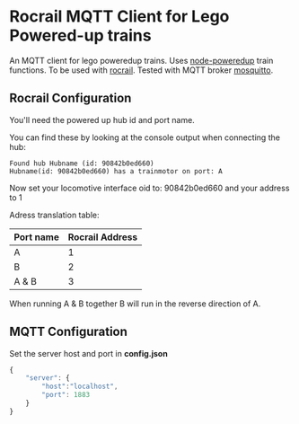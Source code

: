 # Rocrail MQTT Client for Lego Powered-up trains

An MQTT client for lego poweredup trains. Uses [node-poweredup](https://nathankellenicki.github.io/node-poweredup) train functions. To be used with [rocrail](https://wiki.rocrail.net). Tested with MQTT broker [mosquitto](https://mosquitto.org).

## Rocrail Configuration

You'll need the powered up hub id and port name.

You can find these by looking at the console output when connecting the hub:

```
Found hub Hubname (id: 90842b0ed660)
Hubname(id: 90842b0ed660) has a trainmotor on port: A
```

Now set your locomotive interface oid to: 90842b0ed660 and your address to 1

Adress translation table:

Port name | Rocrail Address
--- | ---
A | 1
B | 2
A & B | 3

When running A & B together B will run in the reverse direction of A.

## MQTT Configuration

Set the server host and port in __config.json__

```javascript
{
    "server": {
        "host":"localhost",
        "port": 1883
    }
}
```